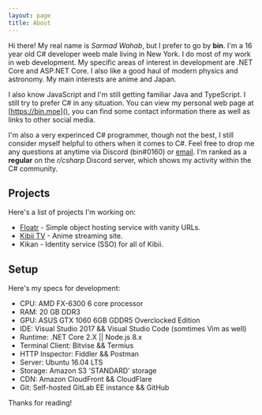 ```yaml
---
layout: page
title: About
---
```


Hi there! My real name is *Sarmad Wahab*, but I prefer to go by **bin**. I'm a 16 year old C# developer weeb male living in New York. I do most of my work in web development. My specific areas of interest in development are .NET Core and ASP.NET Core. I also like a good haul of modern physics and astronomy. My main interests are anime and Japan.

I also know JavaScript and I'm still getting familiar Java and TypeScript. I still try to prefer C# in any situation.  You can view my personal web page at [https://bin.moe](), you can find some contact information there as well as links to other social media.

I'm also a very experinced C# programmer, though not the best, I still consider myself helpful to others when it comes to C#. Feel free to drop me any questions at anytime via Discord (bin#0160) or [email](mailto:hi@bin.moe). I'm ranked as a **regular** on the *r/csharp* Discord server, which shows my activity within the C# community.

## Projects
Here's a list of projects I'm working on:

  - [Floatr](https://floatr.co) - Simple object hosting service with vanity URLs.
  - [Kibii TV](https://beta.kibii.tv) - Anime streaming site.
  - Kikan - Identity service (SSO) for all of Kibii.

## Setup

Here's my specs for development:

  - CPU: AMD FX-6300 6 core processor
  - RAM: 20 GB DDR3
  - GPU: ASUS GTX 1060 6GB GDDR5 Overclocked Edition
  - IDE: Visual Studio 2017 && Visual Studio Code (somtimes Vim as well)
  - Runtime: .NET Core 2.X |\| Node.js 8.x
  - Terminal Client: Bitvise && Termius
  - HTTP Inspector: Fiddler && Postman
  - Server: Ubuntu 16.04 LTS
  - Storage: Amazon S3 'STANDARD' storage
  - CDN: Amazon CloudFront && CloudFlare
  - Git: Self-hosted GitLab EE instance && GitHub
  
Thanks for reading!
